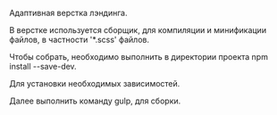 Адаптивная верстка лэндинга.

В верстке используется сборщик, для компиляции и минификации файлов, в частности '*.scss' файлов.

Чтобы собрать, необходимо выполнить в директории проекта npm install --save-dev.

Для установки необходимых зависимостей.

Далее выполнить команду gulp, для сборки.

